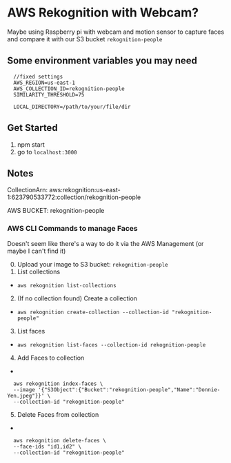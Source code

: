 # AWS Rekognition with Webcam?

Maybe using Raspberry pi with webcam and motion sensor to capture faces and compare it with our S3 bucket `rekognition-people`

## Some environment variables you may need
```
  //fixed settings
  AWS_REGION=us-east-1
  AWS_COLLECTION_ID=rekognition-people
  SIMILARITY_THRESHOLD=75

  LOCAL_DIRECTORY=/path/to/your/file/dir
```

## Get Started
1. npm start
2. go to `localhost:3000`


## Notes
CollectionArn: aws:rekognition:us-east-1:623790533772:collection/rekognition-people

AWS BUCKET: rekognition-people


### AWS CLI Commands to manage Faces
Doesn't seem like there's a way to do it via the AWS Management (or maybe I can't find it)

0. Upload your image to S3 bucket: `rekognition-people`
1. List collections
  * `aws rekognition list-collections`
2. (If no collection found) Create a collection
  * `aws rekognition create-collection --collection-id "rekognition-people"`
3. List faces
  * `aws rekognition list-faces --collection-id rekognition-people`
4. Add Faces to collection
  *
  ```
    aws rekognition index-faces \
    --image '{"S3Object":{"Bucket":"rekognition-people","Name":"Donnie-Yen.jpeg"}}' \
    --collection-id "rekognition-people"
  ```
5. Delete Faces from collection
  *
  ```
    aws rekognition delete-faces \
    --face-ids "id1,id2" \
    --collection-id "rekognition-people"
  ```
